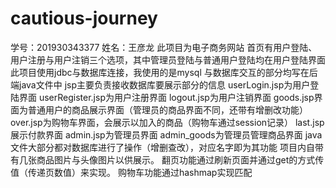 # cautious-journey
学号：201930343377
姓名：王彦龙
此项目为电子商务网站
首页有用户登陆、用户注册与用户注销三个选项，其中管理员登陆与普通用户登陆均在用户登陆界面
此项目使用jdbc与数据库连接，我使用的是mysql
与数据库交互的部分均写在后端java文件中
jsp主要负责接收数据库要展示部分的信息
userLogin.jsp为用户登陆界面
userRegister.jsp为用户注册界面
logout.jsp为用户注销界面
goods.jsp界面为普通用户的商品展示界面（管理员的商品界面不同，还带有增删改功能）
over.jsp为购物车界面，会展示以加入的商品（购物车通过session记录）
last.jsp展示付款界面
admin.jsp为管理员界面
admin_goods为管理员管理商品界面
java文件大部分都对数据库进行了操作（增删查改），对应名字即为其功能
项目内自带有几张商品图片与头像图片以供展示。
翻页功能通过刷新页面并通过get的方式传值（传递页数值）来实现。
购物车功能通过hashmap实现匹配
